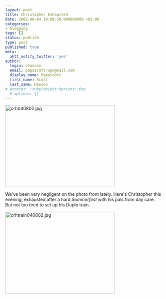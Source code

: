 ```yaml
---
layout: post
title: Christopher Exhausted
date: 2002-08-04 19:08:58.000000000 +02:00
categories:
- blogging
tags: []
status: publish
type: post
published: true
meta:
  aktt_notify_twitter: 'yes'
author:
  login: shanson
  email: papascott-wp@gmail.com
  display_name: PapaScott
  first_name: Scott
  last_name: Hanson
# excerpt: !ruby/object:Hpricot::Doc
  # options: {}
---
```

<p><img alt="crh040802.jpg" src="http://www.papascott.de/wordpress/wp-content/uploads/2002/08/crh040802.jpg" width="350" height="262" border="0" /></p>
<p>We've been very negligent on the photo front lately. Here's Christopher this evening, exhausted after a hard <i>Sommerfest</i> with his pals from day care. But not too tired to set up his Duplo train.</p>
<p><img alt="crhtrain040802.jpg" src="http://www.papascott.de/wordpress/wp-content/uploads/2002/08/crhtrain040802.jpg" width="350" height="262" border="0" /></p>
